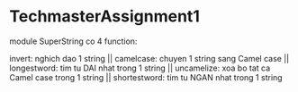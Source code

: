 # TechmasterAssignment1

module SuperString co 4 function:

invert: nghich dao 1 string ||
camelcase: chuyen 1 string sang Camel case ||
longestword: tim tu DAI  nhat trong 1 string ||
uncamelize: xoa bo tat ca Camel case trong 1 string ||
shortestword: tim tu NGAN nhat trong 1 string
